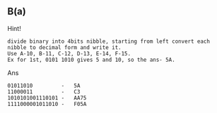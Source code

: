 ## B(a)

   Hint!

    divide binary into 4bits nibble, starting from left convert each nibble to decimal form and write it.
    Use A-10, B-11, C-12, D-13, E-14, F-15.
    Ex for 1st, 0101 1010 gives 5 and 10, so the ans- 5A.

   Ans

    01011010         -   5A
    11000011         -   C3
    1010101001110101 -   AA75
    1111000001011010 -   F05A

